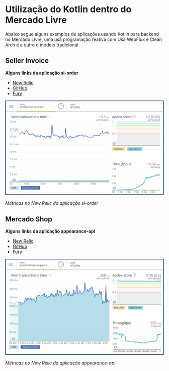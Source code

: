 # Utilização do Kotlin dentro do Mercado Livre

Abaixo segue alguns exemplos de aplicações usando Kotlin para backend no Mercado Livre, uma usá programação reativa com Usa WebFlux e Clean Arch e a outro o modelo tradicional

## Seller Invoice

**Alguns links da aplicação si-order**

* [New Relic](https://rpm.newrelic.com/accounts/989586/applications/344662517)
* [GitHub](https://github.com/mercadolibre/fury_si-order)
* [Fury](https://web.furycloud.io/#/si-order/general)

![newrelic_sellerinvoice](../imagens/newrelic_sellerinvoice.png)

_Métricas no New Relic da aplicação si-order_

## Mercado Shop

**Alguns links da aplicação appearance-api**

* [New Relic](https://rpm.newrelic.com/accounts/989586/applications/96823610)
* [GitHub](https://github.com/mercadolibre/fury_mshops-appearance-api)
* [Fury](https://web.furycloud.io/#/mshops-appearance-api/general)

![newrelic_mercadoshop](../imagens/newrelic_mercadoshop.png)

_Métricas no New Relic da aplicação appearance-api_